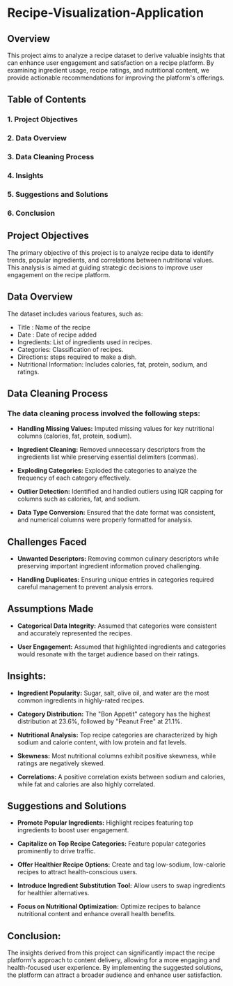 # Recipe-Visualization-Application
## Overview
This project aims to analyze a recipe dataset to derive valuable insights that can enhance user engagement and satisfaction on a recipe platform. By examining ingredient usage, recipe ratings, and nutritional content, we provide actionable recommendations for improving the platform's offerings.
## Table of Contents
### 1. Project Objectives
### 2. Data Overview
### 3. Data Cleaning Process
### 4. Insights
### 5. Suggestions and Solutions
### 6. Conclusion
## Project Objectives
The primary objective of this project is to analyze recipe data to identify trends, popular ingredients, and correlations between nutritional values. This analysis is aimed at guiding strategic decisions to improve user engagement on the recipe platform.

## Data Overview
The dataset includes various features, such as:
* Title : Name of the recipe
* Date : Date of recipe added
* Ingredients: List of ingredients used in recipes.
* Categories: Classification of recipes.
* Directions: steps required to make a dish.
* Nutritional Information: Includes calories, fat, protein, sodium, and ratings.
 ## Data Cleaning Process
### The data cleaning process involved the following steps:

* **Handling Missing Values:** Imputed missing values for key nutritional columns (calories, fat, protein, sodium).


* **Ingredient Cleaning:** Removed unnecessary descriptors from the ingredients list while preserving essential delimiters (commas).

* **Exploding Categories:** Exploded the categories to analyze the frequency of each category effectively.

* **Outlier Detection:** Identified and handled outliers using IQR capping for columns such as calories, fat, and sodium.

* **Data Type Conversion:** Ensured that the date format was consistent, and numerical columns were properly formatted for analysis.

## Challenges Faced

* **Unwanted Descriptors:** Removing common culinary descriptors while preserving important ingredient information proved challenging.


* **Handling Duplicates:** Ensuring unique entries in categories required careful management to prevent analysis errors.
  
## Assumptions Made

* **Categorical Data Integrity:** Assumed that categories were consistent and accurately represented the recipes.
  
* **User Engagement:** Assumed that highlighted ingredients and categories would resonate with the target audience based on their ratings.
  
## Insights:

* **Ingredient Popularity:** Sugar, salt, olive oil, and water are the most common ingredients in highly-rated recipes.
  
* **Category Distribution:** The "Bon Appetit" category has the highest distribution at 23.6%, followed by "Peanut Free" at 21.1%.
  
* **Nutritional Analysis:** Top recipe categories are characterized by high sodium and calorie content, with low protein and fat levels.

* **Skewness:** Most nutritional columns exhibit positive skewness, while ratings are negatively skewed.

* **Correlations:** A positive correlation exists between sodium and calories, while fat and calories are also highly correlated.

## Suggestions and Solutions

* **Promote Popular Ingredients:** Highlight recipes featuring top ingredients to boost user engagement.
  
* **Capitalize on Top Recipe Categories:** Feature popular categories prominently to drive traffic.
  
* **Offer Healthier Recipe Options:** Create and tag low-sodium, low-calorie recipes to attract health-conscious users.
  
* **Introduce Ingredient Substitution Tool:** Allow users to swap ingredients for healthier alternatives.
  
* **Focus on Nutritional Optimization:** Optimize recipes to balance nutritional content and enhance overall health benefits.

## Conclusion:
The insights derived from this project can significantly impact the recipe platform's approach to content delivery, allowing for a more engaging and health-focused user experience. By implementing the suggested solutions, the platform can attract a broader audience and enhance user satisfaction.
